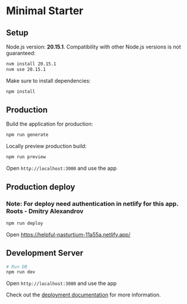 # Minimal Starter

## Setup

Node.js version: **20.15.1**. Compatibility with other Node.js versions is not guaranteed:

```bash
nvm install 20.15.1
nvm use 20.15.1
```

Make sure to install dependencies:

```bash
npm install
```

## Production

Build the application for production:

```bash
npm run generate
```

Locally preview production build:

```bash
npm run preview
```

Open `http://localhost:3000` and use the app

## Production deploy

### Note: For deploy need authentication in netlify for this app. Roots - Dmitry Alexandrov

```bash
npm run deploy
```

Open https://helpful-nasturtium-11a55a.netlify.app/

## Development Server

```bash
# Run DB
npm run dev
```

Open `http://localhost:3000` and use the app

Check out the [deployment documentation](https://nuxt.com/docs/getting-started/deployment) for more information.
